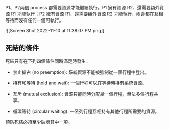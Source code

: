P1、P2兩個 process 都需要資源才能繼續執行。P1 擁有資源 R2、還需要額外資源 R1 才能執行；P2 擁有資源 R1、還需要額外資源 R2 才能執行，兩邊都在互相等待而沒有任何一個可執行。

![[Screen Shot 2022-11-10 at 11.38.07 PM.png]]

## 死結的條件

死結只有在下列四個條件同時滿足時發生：

-   禁止搶占 (no preemption): 系統資源不能被強制從一個行程中登出。

-   持有和等待 (hold and wait): 一個行程可以在等待時持有系統資源。

-   互斥 (mutual exclusion): 資源只能同時分配給一個行程，無法多個行程共享。

-   循環等待 (circular waiting): 一系列行程互相持有其他行程所需要的資源。

預防死結必須至少破壞其中一項。